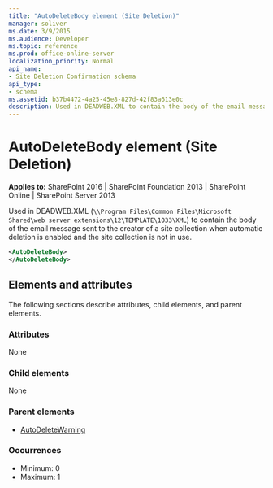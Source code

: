 ```yaml
---
title: "AutoDeleteBody element (Site Deletion)"
manager: soliver
ms.date: 3/9/2015
ms.audience: Developer
ms.topic: reference
ms.prod: office-online-server
localization_priority: Normal
api_name:
- Site Deletion Confirmation schema
api_type:
- schema
ms.assetid: b37b4472-4a25-45e8-827d-42f83a613e0c
description: Used in DEADWEB.XML to contain the body of the email message sent to the creator of a site collection when automatic deletion is enabled and the site collection is not in use.
---
```


# AutoDeleteBody element (Site Deletion)

**Applies to:** SharePoint 2016 | SharePoint Foundation 2013 | SharePoint Online | SharePoint Server 2013
  
Used in DEADWEB.XML (`\\Program Files\Common Files\Microsoft Shared\web server extensions\12\TEMPLATE\1033\XML`) to contain the body of the email message sent to the creator of a site collection when automatic deletion is enabled and the site collection is not in use.
  
```XML
<AutoDeleteBody>
</AutoDeleteBody>
```

## Elements and attributes

The following sections describe attributes, child elements, and parent elements.

### Attributes

None
   
### Child elements

None
   
### Parent elements

- [AutoDeleteWarning](autodeletewarning-element-site-deletion.md)
   
### Occurrences

- Minimum: 0
- Maximum: 1  

<br/> 
   

